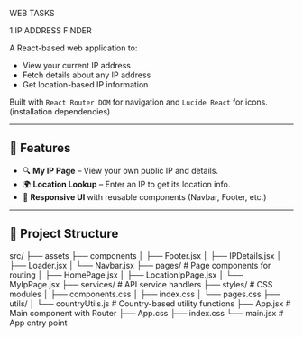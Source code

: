 WEB TASKS

1.IP ADDRESS FINDER

A React-based web application to:
- View your current IP address
- Fetch details about any IP address
- Get location-based IP information

Built with `React Router DOM` for navigation and `Lucide React` for icons.(installation dependencies)

---

## 🚀 Features

- 🔍 **My IP Page** – View your own public IP and details.
- 🌍 **Location Lookup** – Enter an IP to get its location info.
- 🎨 **Responsive UI** with reusable components (Navbar, Footer, etc.)

---

## 📁 Project Structure
src/
├── assets
├── components
│ ├── Footer.jsx
│ ├── IPDetails.jsx
│ ├── Loader.jsx
│ └── Navbar.jsx
├── pages/ # Page components for routing
│ ├── HomePage.jsx
│ ├── LocationIpPage.jsx
│ └── MyIpPage.jsx
├── services/ # API service handlers
├── styles/ # CSS modules
│ ├── components.css
│ ├── index.css
│ └── pages.css
├── utils/
│ └── countryUtils.js # Country-based utility functions
├── App.jsx # Main component with Router
├── App.css
├── index.css
└── main.jsx # App entry point

